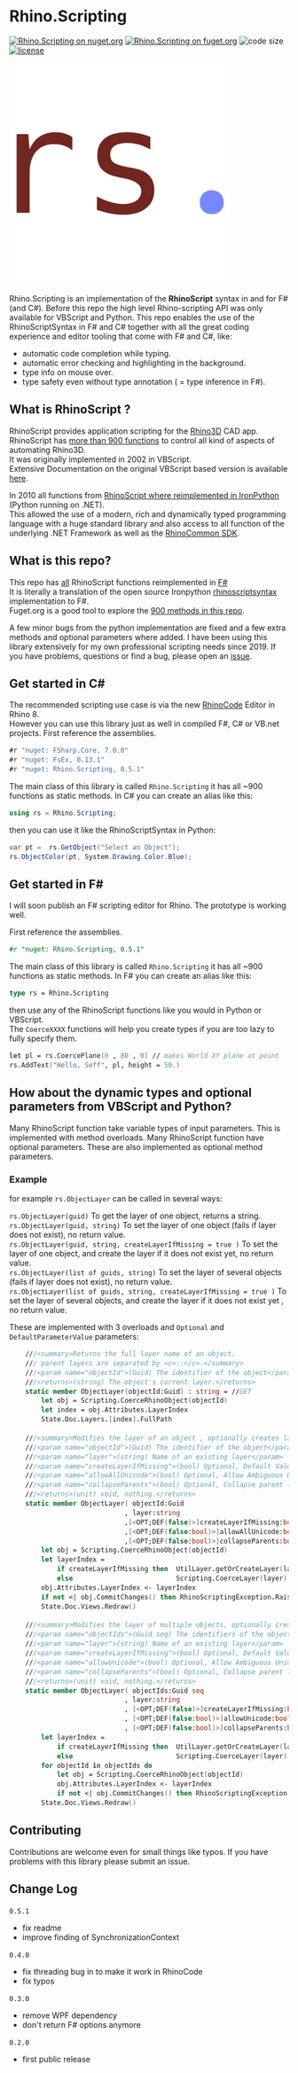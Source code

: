 # Rhino.Scripting

[![Rhino.Scripting on nuget.org](https://img.shields.io/nuget/v/Rhino.Scripting.svg)](https://nuget.org/packages/Rhino.Scripting) 
[![Rhino.Scripting on fuget.org](https://www.fuget.org/packages/Rhino.Scripting/badge.svg)](https://www.fuget.org/packages/Rhino.Scripting)
![code size](https://img.shields.io/github/languages/code-size/goswinr/Rhino.Scripting.svg) 
[![license](https://img.shields.io/github/license/goswinr/Rhino.Scripting)](LICENSE)


![logo](https://raw.githubusercontent.com/goswinr/Rhino.Scripting/main/Doc/logo400.png)


Rhino.Scripting is an implementation of the **RhinoScript** syntax in and for F# (and C#). 
Before this repo the high level Rhino-scripting API was only available for VBScript and Python.
This repo enables the use of the RhinoScriptSyntax in F# and C# 
together with all the great coding experience and editor tooling that come with F# and C#, like: 
- automatic code completion while typing.
- automatic error checking and highlighting in the background. 
- type info on mouse over.
- type safety even without type annotation ( = type inference in F#).

## What is RhinoScript ?

RhinoScript provides application scripting for the [Rhino3D](https://www.rhino3d.com/) CAD app.  
RhinoScript has [more than 900 functions](https://developer.rhino3d.com/api/RhinoScriptSyntax/) to control all kind of aspects of automating Rhino3D.  
It was originally implemented in 2002 in VBScript.   
Extensive Documentation on the original VBScript based version is available [here](https://developer.rhino3d.com/guides/rhinoscript/).


In 2010 all functions from [RhinoScript where reimplemented in IronPython](https://developer.rhino3d.com/guides/#rhinopython) (Python running on .NET).  
This allowed the use of a modern, rich and dynamically typed programming language with a huge standard library and also access to all function of the underlying .NET Framework as well as the [RhinoCommon SDK](https://developer.rhino3d.com/guides/rhinocommon/).

## What is this repo?

This repo has [all](https://developer.rhino3d.com/api/RhinoScriptSyntax/) RhinoScript functions reimplemented in [F#](https://fsharp.org/)  
It is literally a translation of the open source Ironpython [rhinoscriptsyntax](https://github.com/mcneel/rhinoscriptsyntax) implementation to F#.  
Fuget.org is a good tool to explore the [900 methods in this repo](https://www.fuget.org/packages/Rhino.Scripting/0.5.1/lib/net48/Rhino.Scripting.dll/Rhino/Scripting).

A few minor bugs from the python implementation are fixed and a few extra methods and optional parameters where added.
I have been using this library extensively for my own professional scripting needs since 2019.
If you have problems, questions or find a bug, please open an [issue](https://github.com/goswinr/Rhino.Scripting/issues).

## Get started in C#
The recommended scripting use case is via the new [RhinoCode](https://discourse.mcneel.com/t/rhino-8-feature-rhinocode-cpython-csharp) Editor in Rhino 8.   
However you can use this library just as well in compiled F#, C# or VB.net projects.
First reference the assemblies. 

```csharp
#r "nuget: FSharp.Core, 7.0.0"
#r "nuget: FsEx, 0.13.1"
#r "nuget: Rhino.Scripting, 0.5.1"
```   
The main class of this library is called `Rhino.Scripting` it has all ~900 functions as static methods.
In C# you can create an alias like this: 

```csharp
using rs = Rhino.Scripting;
``` 

then you can use it like the RhinoScriptSyntax in Python:
```csharp
var pt =  rs.GetObject("Select an Object");
rs.ObjectColor(pt, System.Drawing.Color.Blue);
``` 

## Get started in F#
I will soon publish an F# scripting editor for Rhino. The prototype is working well.

First reference the assemblies. 
```fsharp
#r "nuget: Rhino.Scripting, 0.5.1"
```   

The main class of this library is called `Rhino.Scripting` it has all ~900 functions as static methods.
In F# you can create an alias like this: 
```fsharp
type rs = Rhino.Scripting  
```
then use any of the RhinoScript functions like you would in Python or VBScript.  
The `CoerceXXXX` functions will help you create types if you are too lazy to fully specify them.
```fsharp
let pl = rs.CoercePlane(0 , 80 , 0) // makes World XY plane at point
rs.AddText("Hello, Seff", pl, height = 50.)
```

## How about the dynamic types and optional parameters from VBScript and Python?
Many RhinoScript function take variable types of input parameters. This is implemented with method overloads.
Many RhinoScript function have optional parameters. These are also implemented as optional method parameters.


### Example
for example `rs.ObjectLayer` can be called in several ways:

`rs.ObjectLayer(guid)` To get the layer of one object, returns a string.  
`rs.ObjectLayer(guid, string)` To set the layer of one object (fails if layer does not exist), no return value.  
`rs.ObjectLayer(guid, string, createLayerIfMissing = true )` To set the layer of one object, and create the layer if it does not exist yet, no return value.  
`rs.ObjectLayer(list of guids, string)` To set the layer of several objects (fails if layer does not exist), no return value.    
`rs.ObjectLayer(list of guids, string, createLayerIfMissing = true )` To set the layer of several objects, and create the layer if it does not exist yet , no return value.

These are implemented with 3 overloads and  `Optional` and `DefaultParameterValue` parameters:
```fsharp   
    ///<summary>Returns the full layer name of an object.
    /// parent layers are separated by <c>::</c>.</summary>
    ///<param name="objectId">(Guid) The identifier of the object</param>
    ///<returns>(string) The object's current layer.</returns>
    static member ObjectLayer(objectId:Guid) : string = //GET
        let obj = Scripting.CoerceRhinoObject(objectId)
        let index = obj.Attributes.LayerIndex
        State.Doc.Layers.[index].FullPath

    ///<summary>Modifies the layer of an object , optionally creates layer if it does not exist yet.</summary>
    ///<param name="objectId">(Guid) The identifier of the object</param>
    ///<param name="layer">(string) Name of an existing layer</param>
    ///<param name="createLayerIfMissing">(bool) Optional, Default Value: <c>false</c> Set true to create Layer if it does not exist yet.</param>
    ///<param name="allowAllUnicode">(bool) Optional, Allow Ambiguous Unicode characters too </param>
    ///<param name="collapseParents">(bool) Optional, Collapse parent layers in Layer UI </param>
    ///<returns>(unit) void, nothing.</returns>
    static member ObjectLayer( objectId:Guid
                             , layer:string
                             ,[<OPT;DEF(false)>]createLayerIfMissing:bool
                             ,[<OPT;DEF(false:bool)>]allowAllUnicode:bool
                             ,[<OPT;DEF(false:bool)>]collapseParents:bool) : unit = //SET
        let obj = Scripting.CoerceRhinoObject(objectId)
        let layerIndex = 
            if createLayerIfMissing then  UtilLayer.getOrCreateLayer(layer, UtilLayer.randomLayerColor, UtilLayer.ByParent, UtilLayer.ByParent, allowAllUnicode,collapseParents).Index
            else                          Scripting.CoerceLayer(layer).Index
        obj.Attributes.LayerIndex <- layerIndex
        if not <| obj.CommitChanges() then RhinoScriptingException.Raise "Rhino.Scripting.ObjectLayer: Setting it failed for layer '%s' on: %s " layer (Nice.str objectId)
        State.Doc.Views.Redraw()

    ///<summary>Modifies the layer of multiple objects, optionally creates layer if it does not exist yet.</summary>
    ///<param name="objectIds">(Guid seq) The identifiers of the objects</param>
    ///<param name="layer">(string) Name of an existing layer</param>
    ///<param name="createLayerIfMissing">(bool) Optional, Default Value: <c>false</c> Set true to create Layer if it does not exist yet.</param>
    ///<param name="allowUnicode">(bool) Optional, Allow Ambiguous Unicode characters too </param>
    ///<param name="collapseParents">(bool) Optional, Collapse parent layers in Layer UI </param>
    ///<returns>(unit) void, nothing.</returns>
    static member ObjectLayer( objectIds:Guid seq
                             , layer:string
                             , [<OPT;DEF(false)>]createLayerIfMissing:bool
                             , [<OPT;DEF(false:bool)>]allowUnicode:bool
                             , [<OPT;DEF(false:bool)>]collapseParents:bool) : unit = //MULTISET
        let layerIndex = 
            if createLayerIfMissing then  UtilLayer.getOrCreateLayer(layer, UtilLayer.randomLayerColor, UtilLayer.ByParent, UtilLayer.ByParent, allowUnicode, collapseParents).Index
            else                          Scripting.CoerceLayer(layer).Index
        for objectId in objectIds do
            let obj = Scripting.CoerceRhinoObject(objectId)
            obj.Attributes.LayerIndex <- layerIndex
            if not <| obj.CommitChanges() then RhinoScriptingException.Raise "Rhino.Scripting.ObjectLayer: Setting it failed for layer '%s' and '%s' of %d objects"  layer (Nice.str objectId) (Seq.length objectIds)
        State.Doc.Views.Redraw()
```


## Contributing
Contributions are welcome even for small things like typos. If you have problems with this library please submit an issue.

## Change Log

`0.5.1`
- fix readme
- improve finding of SynchronizationContext

`0.4.0`
- fix threading bug in to make it work in RhinoCode
- fix typos

`0.3.0`
- remove WPF dependency
- don't return F# options anymore

`0.2.0`
- first public release

